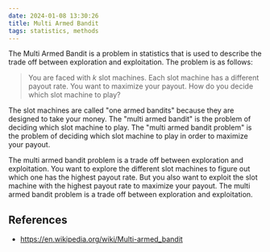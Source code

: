 ```yaml
---
date: 2024-01-08 13:30:26
title: Multi Armed Bandit
tags: statistics, methods
---
```


The Multi Armed Bandit is a problem in statistics that is used to describe the trade off between exploration and exploitation. The problem is as follows:

> You are faced with $k$ slot machines. Each slot machine has a different payout rate. You want to maximize your payout. How do you decide which slot machine to play?

The slot machines are called "one armed bandits" because they are designed to take your money. The "multi armed bandit" is the problem of deciding which slot machine to play. The "multi armed bandit problem" is the problem of deciding which slot machine to play in order to maximize your payout.

The multi armed bandit problem is a trade off between exploration and exploitation. You want to explore the different slot machines to figure out which one has the highest payout rate. But you also want to exploit the slot machine with the highest payout rate to maximize your payout. The multi armed bandit problem is a trade off between exploration and exploitation.

## References

- https://en.wikipedia.org/wiki/Multi-armed_bandit